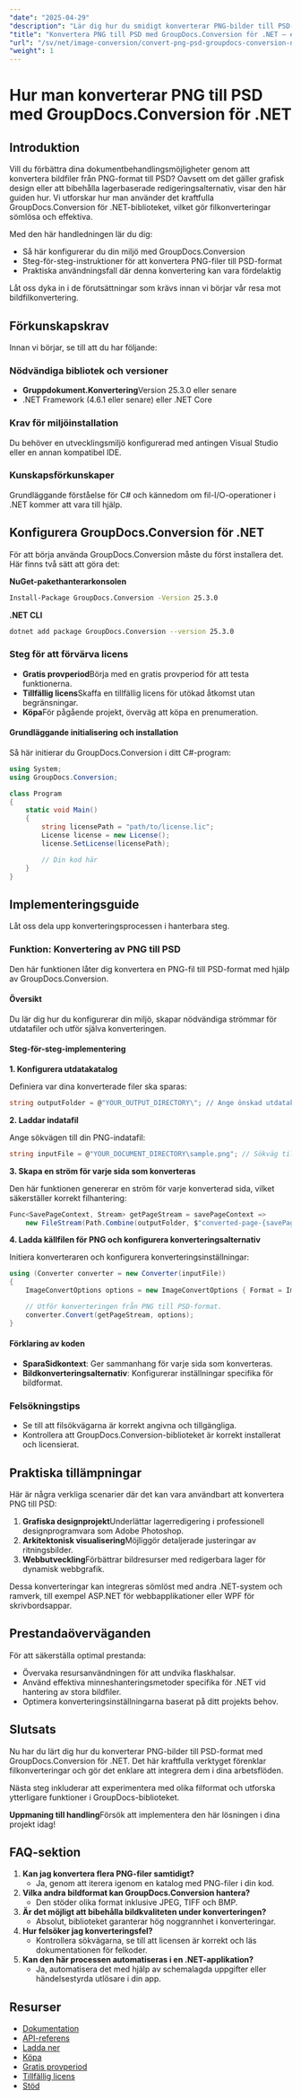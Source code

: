 ```yaml
---
"date": "2025-04-29"
"description": "Lär dig hur du smidigt konverterar PNG-bilder till PSD-format med GroupDocs.Conversion för .NET. Följ den här detaljerade guiden med praktiska exempel och kodavsnitt."
"title": "Konvertera PNG till PSD med GroupDocs.Conversion för .NET – en steg-för-steg-guide"
"url": "/sv/net/image-conversion/convert-png-psd-groupdocs-conversion-net/"
"weight": 1
---
```


# Hur man konverterar PNG till PSD med GroupDocs.Conversion för .NET

## Introduktion

Vill du förbättra dina dokumentbehandlingsmöjligheter genom att konvertera bildfiler från PNG-format till PSD? Oavsett om det gäller grafisk design eller att bibehålla lagerbaserade redigeringsalternativ, visar den här guiden hur. Vi utforskar hur man använder det kraftfulla GroupDocs.Conversion för .NET-biblioteket, vilket gör filkonverteringar sömlösa och effektiva.

Med den här handledningen lär du dig:
- Så här konfigurerar du din miljö med GroupDocs.Conversion
- Steg-för-steg-instruktioner för att konvertera PNG-filer till PSD-format
- Praktiska användningsfall där denna konvertering kan vara fördelaktig

Låt oss dyka in i de förutsättningar som krävs innan vi börjar vår resa mot bildfilkonvertering.

## Förkunskapskrav

Innan vi börjar, se till att du har följande:

### Nödvändiga bibliotek och versioner

- **Gruppdokument.Konvertering**Version 25.3.0 eller senare
- .NET Framework (4.6.1 eller senare) eller .NET Core

### Krav för miljöinstallation

Du behöver en utvecklingsmiljö konfigurerad med antingen Visual Studio eller en annan kompatibel IDE.

### Kunskapsförkunskaper

Grundläggande förståelse för C# och kännedom om fil-I/O-operationer i .NET kommer att vara till hjälp.

## Konfigurera GroupDocs.Conversion för .NET

För att börja använda GroupDocs.Conversion måste du först installera det. Här finns två sätt att göra det:

**NuGet-pakethanterarkonsolen**

```bash
Install-Package GroupDocs.Conversion -Version 25.3.0
```

**.NET CLI**

```bash
dotnet add package GroupDocs.Conversion --version 25.3.0
```

### Steg för att förvärva licens

- **Gratis provperiod**Börja med en gratis provperiod för att testa funktionerna.
- **Tillfällig licens**Skaffa en tillfällig licens för utökad åtkomst utan begränsningar.
- **Köpa**För pågående projekt, överväg att köpa en prenumeration.

#### Grundläggande initialisering och installation

Så här initierar du GroupDocs.Conversion i ditt C#-program:

```csharp
using System;
using GroupDocs.Conversion;

class Program
{
    static void Main()
    {
        string licensePath = "path/to/license.lic";
        License license = new License();
        license.SetLicense(licensePath);

        // Din kod här
    }
}
```

## Implementeringsguide

Låt oss dela upp konverteringsprocessen i hanterbara steg.

### Funktion: Konvertering av PNG till PSD

Den här funktionen låter dig konvertera en PNG-fil till PSD-format med hjälp av GroupDocs.Conversion.

#### Översikt

Du lär dig hur du konfigurerar din miljö, skapar nödvändiga strömmar för utdatafiler och utför själva konverteringen.

#### Steg-för-steg-implementering

**1. Konfigurera utdatakatalog**

Definiera var dina konverterade filer ska sparas:

```csharp
string outputFolder = @"YOUR_OUTPUT_DIRECTORY\"; // Ange önskad utdatakatalog här
```

**2. Laddar indatafil**

Ange sökvägen till din PNG-indatafil:

```csharp
string inputFile = @"YOUR_DOCUMENT_DIRECTORY\sample.png"; // Sökväg till PNG-indatafilen
```

**3. Skapa en ström för varje sida som konverteras**

Den här funktionen genererar en ström för varje konverterad sida, vilket säkerställer korrekt filhantering:

```csharp
Func<SavePageContext, Stream> getPageStream = savePageContext => 
    new FileStream(Path.Combine(outputFolder, $"converted-page-{savePageContext.Page}.psd"), FileMode.Create);
```

**4. Ladda källfilen för PNG och konfigurera konverteringsalternativ**

Initiera konverteraren och konfigurera konverteringsinställningar:

```csharp
using (Converter converter = new Converter(inputFile))
{
    ImageConvertOptions options = new ImageConvertOptions { Format = ImageFileType.Psd };

    // Utför konverteringen från PNG till PSD-format.
    converter.Convert(getPageStream, options);
}
```

#### Förklaring av koden

- **SparaSidkontext**: Ger sammanhang för varje sida som konverteras.
- **Bildkonverteringsalternativ**: Konfigurerar inställningar specifika för bildformat.

### Felsökningstips

- Se till att filsökvägarna är korrekt angivna och tillgängliga.
- Kontrollera att GroupDocs.Conversion-biblioteket är korrekt installerat och licensierat.

## Praktiska tillämpningar

Här är några verkliga scenarier där det kan vara användbart att konvertera PNG till PSD:

1. **Grafiska designprojekt**Underlättar lagerredigering i professionell designprogramvara som Adobe Photoshop.
2. **Arkitektonisk visualisering**Möjliggör detaljerade justeringar av ritningsbilder.
3. **Webbutveckling**Förbättrar bildresurser med redigerbara lager för dynamisk webbgrafik.

Dessa konverteringar kan integreras sömlöst med andra .NET-system och ramverk, till exempel ASP.NET för webbapplikationer eller WPF för skrivbordsappar.

## Prestandaöverväganden

För att säkerställa optimal prestanda:

- Övervaka resursanvändningen för att undvika flaskhalsar.
- Använd effektiva minneshanteringsmetoder specifika för .NET vid hantering av stora bildfiler.
- Optimera konverteringsinställningarna baserat på ditt projekts behov.

## Slutsats

Nu har du lärt dig hur du konverterar PNG-bilder till PSD-format med GroupDocs.Conversion för .NET. Det här kraftfulla verktyget förenklar filkonverteringar och gör det enklare att integrera dem i dina arbetsflöden.

Nästa steg inkluderar att experimentera med olika filformat och utforska ytterligare funktioner i GroupDocs-biblioteket.

**Uppmaning till handling**Försök att implementera den här lösningen i dina projekt idag!

## FAQ-sektion

1. **Kan jag konvertera flera PNG-filer samtidigt?**
   - Ja, genom att iterera igenom en katalog med PNG-filer i din kod.
2. **Vilka andra bildformat kan GroupDocs.Conversion hantera?**
   - Den stöder olika format inklusive JPEG, TIFF och BMP.
3. **Är det möjligt att bibehålla bildkvaliteten under konverteringen?**
   - Absolut, biblioteket garanterar hög noggrannhet i konverteringar.
4. **Hur felsöker jag konverteringsfel?**
   - Kontrollera sökvägarna, se till att licensen är korrekt och läs dokumentationen för felkoder.
5. **Kan den här processen automatiseras i en .NET-applikation?**
   - Ja, automatisera det med hjälp av schemalagda uppgifter eller händelsestyrda utlösare i din app.

## Resurser

- [Dokumentation](https://docs.groupdocs.com/conversion/net/)
- [API-referens](https://reference.groupdocs.com/conversion/net/)
- [Ladda ner](https://releases.groupdocs.com/conversion/net/)
- [Köpa](https://purchase.groupdocs.com/buy)
- [Gratis provperiod](https://releases.groupdocs.com/conversion/net/)
- [Tillfällig licens](https://purchase.groupdocs.com/temporary-license/)
- [Stöd](https://forum.groupdocs.com/c/conversion/10)